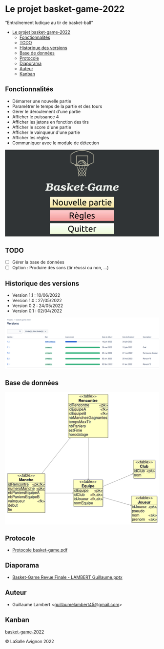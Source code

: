 # Le projet basket-game-2022

“Entraînement ludique au tir de basket-ball“

- [Le projet basket-game-2022](#le-projet-basket-game-2022)
  - [Fonctionnalités](#fonctionnalités)
  - [TODO](#todo)
  - [Historique des versions](#historique-des-versions)
  - [Base de données](#base-de-données)
  - [Protocole](#protocole)
  - [Diaporama](#diaporama)
  - [Auteur](#auteur)
  - [Kanban](#kanban)

## Fonctionnalités

- Démarrer une nouvelle partie
- Paramétrer le temps de la partie et des tours
- Gérer le déroulement d'une partie
- Afficher le puissance 4
- Afficher les jetons en fonction des tirs
- Afficher le score d'une partie
- Afficher le vainqueur d'une partie
- Afficher les règles
- Communiquer avec le module de détection

![](images/basket-game.gif)

## TODO

- [ ] Gérer la base de données
- [ ] Option : Produire des sons (tir réussi ou non, ...)

## Historique des versions

- Version 1.1 : 10/06/2022
- Version 1.0 : 27/05/2022
- Version 0.2 : 24/05/2022
- Version 0.1 : 02/04/2022

![](images/jira-versions-basket-game.png)

## Base de données

![](images/schema-bdd-basket-game-v0.2.png)

## Protocole

- [Protocole basket-game.pdf](docs/Protocole%20basket-game.pdf)

## Diaporama

- [Basket-Game Revue Finale - LAMBERT Guillaume.pptx](docs/Basket-Game%20Revue%20Finale%20-%20LAMBERT%20Guillaume.pptx)

## Auteur

- Guillaume Lambert <<guillaumelambert45@gmail.com>>

## Kanban

[basket-game-2022](https://github.com/btssn-lasalle-84/basket-game-2022/projects/1)

©️ LaSalle Avignon 2022
